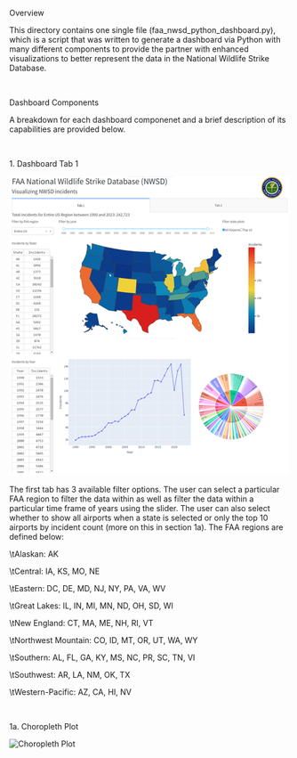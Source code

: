 <p>Overview</p>
<p>This directory contains one single file (faa_nwsd_python_dashboard.py), which is a script that was written to generate 
  a dashboard via Python with many different components to provide the partner with enhanced visualizations to better 
  represent the data in the National Wildlife Strike Database.</p>
<br>
<p>Dashboard Components</p>
<p>A breakdown for each dashboard componenet and a brief description of its capabilities are provided below.</p>
<br>
<p>1. Dashboard Tab 1</p>
<img title="Dashboard Tab 1" src="images/python_dashboard_tab1.png">
<p>The first tab has 3 available filter options. The user can select a particular FAA region to filter the data within as well as filter the data within a particular time frame of years using the slider. The user can also select whether to show all airports when a state is selected or only the top 10 airports by incident count (more on this in section 1a). The FAA regions are defined below: </p>
<p>\tAlaskan: AK </p>
<p>\tCentral: IA, KS, MO, NE </p>
<p>\tEastern: DC, DE, MD, NJ, NY, PA, VA, WV </p>
<p>\tGreat Lakes: IL, IN, MI, MN, ND, OH, SD, WI </p>
<p>\tNew England: CT, MA, ME, NH, RI, VT </p>
<p>\tNorthwest Mountain: CO, ID, MT, OR, UT, WA, WY </p>
<p>\tSouthern: AL, FL, GA, KY, MS, NC, PR, SC, TN, VI </p>
<p>\tSouthwest: AR, LA, NM, OK, TX </p>
<p>\tWestern-Pacific: AZ, CA, HI, NV </p>
<br>
<p>1a. Choropleth Plot</p>
<img title="Choropleth Plot" src="images/choropleth_plot.png">
